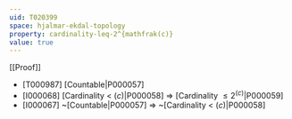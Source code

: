 ```yaml
---
uid: T020399
space: hjalmar-ekdal-topology
property: cardinality-leq-2^{mathfrak(c)}
value: true
---
```

[[Proof]]

* [T000987] [Countable|P000057]
* [I000068] [Cardinality < $\mathfrak(c)$|P000058] => [Cardinality $\leq 2^{\mathfrak(c)}$|P000059]
* [I000067] ~[Countable|P000057] => ~[Cardinality < $\mathfrak(c)$|P000058]

